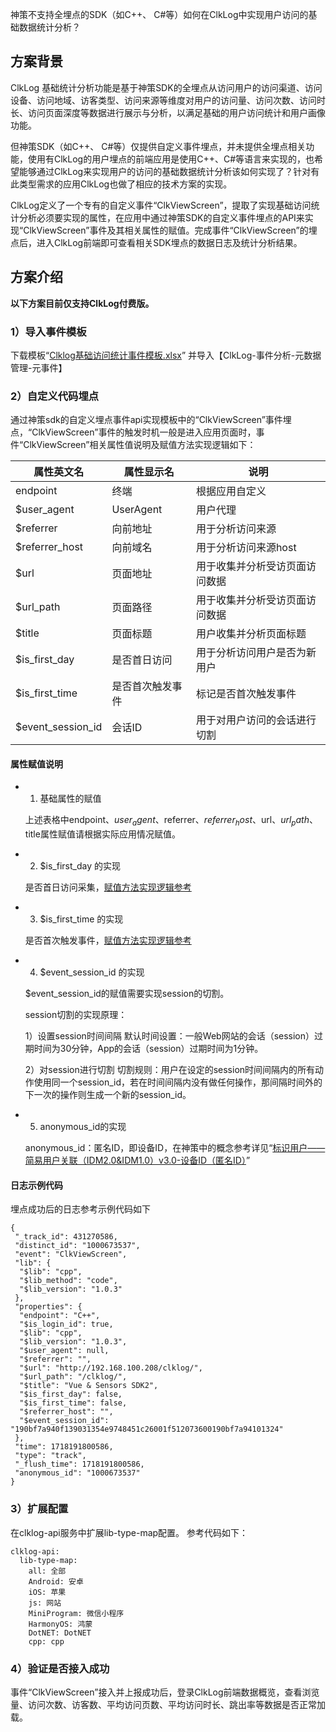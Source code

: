 神策不支持全埋点的SDK（如C++、 C#等）如何在ClkLog中实现用户访问的基础数据统计分析？

## 方案背景

ClkLog 基础统计分析功能是基于神策SDK的全埋点从访问用户的访问渠道、访问设备、访问地域、访客类型、访问来源等维度对用户的访问量、访问次数、访问时长、访问页面深度等数据进行展示与分析，以满足基础的用户访问统计和用户画像功能。<br>

但神策SDK（如C++、 C#等）仅提供自定义事件埋点，并未提供全埋点相关功能，使用有ClkLog的用户埋点的前端应用是使用C++、C#等语言来实现的，也希望能够通过ClkLog来实现用户的访问的基础数据统计分析该如何实现了？针对有此类型需求的应用ClkLog也做了相应的技术方案的实现。<br>

ClkLog定义了一个专有的自定义事件“ClkViewScreen”，提取了实现基础访问统计分析必须要实现的属性，在应用中通过神策SDK的自定义事件埋点的API来实现“ClkViewScreen”事件及其相关属性的赋值。完成事件“ClkViewScreen”的埋点后，进入ClkLog前端即可查看相关SDK埋点的数据日志及统计分析结果。

## 方案介绍

**以下方案目前仅支持ClkLog付费版。**

### 1）导入事件模板

下载模板“<a href="https://clklog.com/res/Clklog基础访问统计事件模板.xlsx" target="_blank" rel="noopener" id="clkViewScreenTemplateDownload">Clklog基础访问统计事件模板.xlsx</a>” 并导入【ClkLog-事件分析-元数据管理-元事件】

### 2）自定义代码埋点

通过神策sdk的自定义埋点事件api实现模板中的“ClkViewScreen”事件埋点，“ClkViewScreen”事件的触发时机一般是进入应用页面时，事件“ClkViewScreen”相关属性值说明及赋值方法实现逻辑如下：

| 属性英文名        | 属性显示名       | 说明                           |
| ----------------- | ---------------- | ------------------------------ |
| endpoint          | 终端             | 根据应用自定义                 |
| $user_agent       | UserAgent        | 用户代理                       |
| $referrer         | 向前地址         | 用于分析访问来源               |
| $referrer_host    | 向前域名         | 用于分析访问来源host           |
| $url              | 页面地址         | 用于收集并分析受访页面访问数据 |
| $url_path         | 页面路径         | 用于收集并分析受访页面访问数据 |
| $title            | 页面标题         | 用户收集并分析页面标题         |
| $is_first_day     | 是否首日访问     | 用于分析访问用户是否为新用户   |
| $is_first_time    | 是否首次触发事件 | 标记是否首次触发事件           |
| $event_session_id | 会话ID           | 用于对用户访问的会话进行切割   |

#### 属性赋值说明

- 1) 基础属性的赋值

    上述表格中endpoint、$user_agent、$referrer、$referrer_host、$url、$url_path、$title属性赋值请根据实际应用情况赋值。

- 2) $is_first_day 的实现
  
    是否首日访问采集，[赋值方法实现逻辑参考](https://manual.sensorsdata.cn/sa/latest/zh_cn/%E6%96%B0%E5%A2%9E%E7%94%A8%E6%88%B7%E5%8F%8A%E9%A6%96%E6%97%A5%E9%A6%96%E6%AC%A1%E6%A0%87%E8%AE%B0-136118554.html#id-.%E6%96%B0%E5%A2%9E%E7%94%A8%E6%88%B7%E5%8F%8A%E9%A6%96%E6%97%A5%E9%A6%96%E6%AC%A1%E6%A0%87%E8%AE%B0v2.5-%E6%96%B0%E5%A2%9E%E7%94%A8%E6%88%B7%E6%A0%87%E8%AE%B0%E9%87%87%E9%9B%86)

- 3) $is_first_time 的实现

    是否首次触发事件，[赋值方法实现逻辑参考](https://manual.sensorsdata.cn/sa/latest/zh_cn/%E6%96%B0%E5%A2%9E%E7%94%A8%E6%88%B7%E5%8F%8A%E9%A6%96%E6%97%A5%E9%A6%96%E6%AC%A1%E6%A0%87%E8%AE%B0-136118554.html#id-.%E6%96%B0%E5%A2%9E%E7%94%A8%E6%88%B7%E5%8F%8A%E9%A6%96%E6%97%A5%E9%A6%96%E6%AC%A1%E6%A0%87%E8%AE%B0v2.5-%E6%96%B0%E5%A2%9E%E7%94%A8%E6%88%B7%E6%A0%87%E8%AE%B0%E9%87%87%E9%9B%86)

- 4) $event_session_id 的实现
  
   $event_session_id的赋值需要实现session的切割。  

   session切割的实现原理：

    1）设置session时间间隔
    默认时间设置：一般Web网站的会话（session）过期时间为30分钟，App的会话（session）过期时间为1分钟。

    2）对session进行切割
    切割规则：用户在设定的session时间间隔内的所有动作使用同一个session_id，若在时间间隔内没有做任何操作，那间隔时间外的下一次的操作则生成一个新的session_id。

- 5) anonymous_id的实现

    anonymous_id：匿名ID，即设备ID，在神策中的概念参考详见“[标识用户——简易用户关联（IDM2.0&IDM1.0）v3.0-设备ID（匿名ID）](https://manual.sensorsdata.cn/sa/latest/zh_cn/idm-2-0-idm-1-0-185862540.html#id-.%E6%A0%87%E8%AF%86%E7%94%A8%E6%88%B7%E2%80%94%E2%80%94%E7%AE%80%E6%98%93%E7%94%A8%E6%88%B7%E5%85%B3%E8%81%94%EF%BC%88IDM2.0&IDM1.0%EF%BC%89v3.0-%E8%AE%BE%E5%A4%87ID%EF%BC%88%E5%8C%BF%E5%90%8DID%EF%BC%89)”

#### 日志示例代码

埋点成功后的日志参考示例代码如下

```
{
 "_track_id": 431270586,
 "distinct_id": "1000673537",
 "event": "ClkViewScreen",
 "lib": {
  "$lib": "cpp",
  "$lib_method": "code",
  "$lib_version": "1.0.3"
 },
 "properties": {
  "endpoint": "C++",
  "$is_login_id": true,
  "$lib": "cpp",
  "$lib_version": "1.0.3",
  "$user_agent": null,
  "$referrer": "",
  "$url": "http://192.168.100.208/clklog/",
  "$url_path": "/clklog/",
  "$title": "Vue & Sensors SDK2",
  "$is_first_day": false,
  "$is_first_time": false,
  "$referrer_host": "",
  "$event_session_id": "190bf7a940f139031354e9748451c26001f512073600190bf7a94101324"
 },
 "time": 1718191800586,
 "type": "track",
 "_flush_time": 1718191800586, 
 "anonymous_id": "1000673537" 
}

```

### 3）扩展配置

在clklog-api服务中扩展lib-type-map配置。
参考代码如下：

```
clklog-api:
  lib-type-map:
    all: 全部
    Android: 安卓
    iOS: 苹果
    js: 网站
    MiniProgram: 微信小程序
    HarmonyOS: 鸿蒙
    DotNET: DotNET
    cpp: cpp
```

### 4）验证是否接入成功

事件“ClkViewScreen”接入并上报成功后，登录ClkLog前端数据概览，查看浏览量、访问次数、访客数、平均访问页数、平均访问时长、跳出率等数据是否正常加载。
